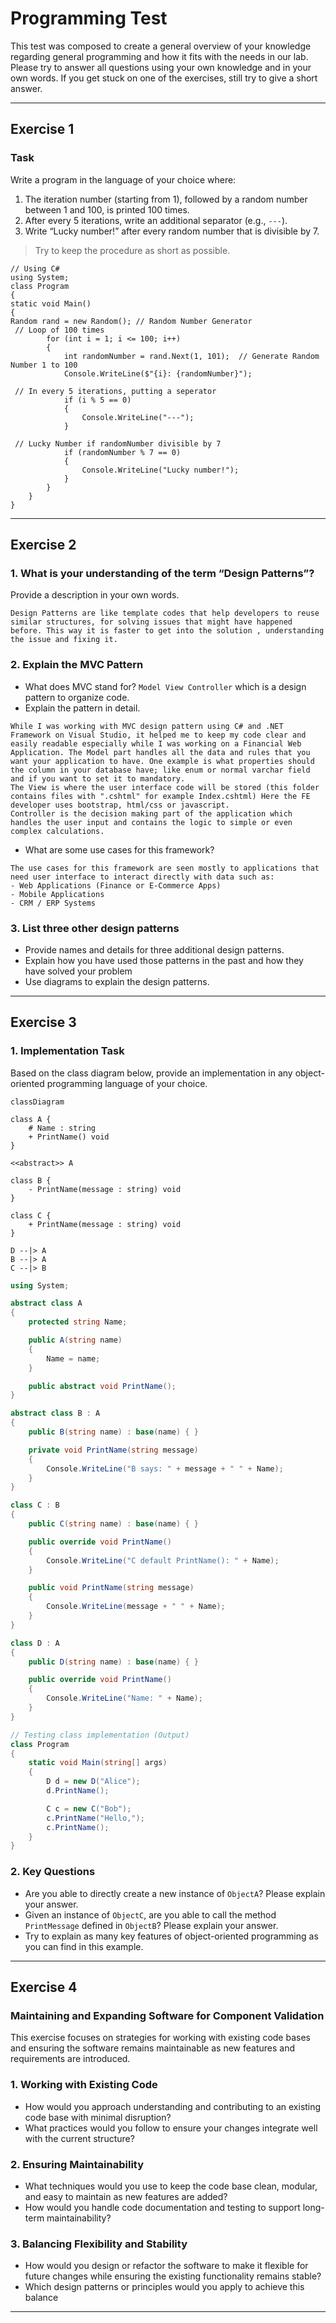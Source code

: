# Programming Test

This test was composed to create a general overview of your knowledge regarding general programming and how it fits with the needs in our lab. Please try to answer all questions using your own knowledge and in your own words. If you get stuck on one of the exercises, still try to give a short answer.

---

## Exercise 1

### Task

Write a program in the language of your choice where:

1. The iteration number (starting from 1), followed by a random number between 1 and 100, is printed 100 times.
2. After every 5 iterations, write an additional separator (e.g., `---`).
3. Write “Lucky number!” after every random number that is divisible by 7.

> Try to keep the procedure as short as possible.
```
// Using C#
using System;
class Program
{
static void Main()
{
Random rand = new Random(); // Random Number Generator
 // Loop of 100 times
        for (int i = 1; i <= 100; i++)
        {
            int randomNumber = rand.Next(1, 101);  // Generate Random Number 1 to 100
            Console.WriteLine($"{i}: {randomNumber}");

 // In every 5 iterations, putting a seperator
            if (i % 5 == 0)
            {
                Console.WriteLine("---");
            }

 // Lucky Number if randomNumber divisible by 7
            if (randomNumber % 7 == 0)
            {
                Console.WriteLine("Lucky number!");
            }
        }
    }
}
```
---

## Exercise 2

### 1. **What is your understanding of the term “Design Patterns”?**

Provide a description in your own words.

```
Design Patterns are like template codes that help developers to reuse similar structures, for solving issues that might have happened before. This way it is faster to get into the solution , understanding the issue and fixing it.
```
### 2. **Explain the MVC Pattern**

- What does MVC stand for?
`Model View Controller` which is a design pattern to organize code. 
- Explain the pattern in detail.
```
While I was working with MVC design pattern using C# and .NET Framework on Visual Studio, it helped me to keep my code clear and easily readable especially while I was working on a Financial Web Application. The Model part handles all the data and rules that you want your application to have. One example is what properties should the column in your database have; like enum or normal varchar field and if you want to set it to mandatory.
The View is where the user interface code will be stored (this folder contains files with ".cshtml" for example Index.cshtml) Here the FE developer uses bootstrap, html/css or javascript.
Controller is the decision making part of the application which handles the user input and contains the logic to simple or even complex calculations.
```
- What are some use cases for this framework?
```
The use cases for this framework are seen mostly to applications that need user interface to interact directly with data such as: 
- Web Applications (Finance or E-Commerce Apps)
- Mobile Applications
- CRM / ERP Systems
```

### 3. **List three other design patterns**

- Provide names and details for three additional design patterns.
- Explain how you have used those patterns in the past and how they have solved your problem
- Use diagrams to explain the design patterns.

---

## Exercise 3

### 1. **Implementation Task**

Based on the class diagram below, provide an implementation in any object-oriented programming language of your choice.

```mermaid
classDiagram

class A {
	# Name : string
	+ PrintName() void
}

<<abstract>> A

class B {
	- PrintName(message : string) void
}

class C {
	+ PrintName(message : string) void
}

D --|> A
B --|> A
C --|> B
```
```C#
using System;

abstract class A
{
    protected string Name;

    public A(string name)
    {
        Name = name;
    }

    public abstract void PrintName();
}

abstract class B : A
{
    public B(string name) : base(name) { }

    private void PrintName(string message)
    {
        Console.WriteLine("B says: " + message + " " + Name);
    }
}

class C : B
{
    public C(string name) : base(name) { }

    public override void PrintName()
    {
        Console.WriteLine("C default PrintName(): " + Name);
    }

    public void PrintName(string message)
    {
        Console.WriteLine(message + " " + Name);
    }
}

class D : A
{
    public D(string name) : base(name) { }

    public override void PrintName()
    {
        Console.WriteLine("Name: " + Name);
    }
}

// Testing class implementation (Output)
class Program
{
    static void Main(string[] args)
    {
        D d = new D("Alice");
        d.PrintName(); 

        C c = new C("Bob");
        c.PrintName("Hello,");      
        c.PrintName();              
    }
}


```

### 2. **Key Questions**

- Are you able to directly create a new instance of `ObjectA`? Please explain your answer.
- Given an instance of `ObjectC`, are you able to call the method `PrintMessage` defined in `ObjectB`? Please explain your answer.
- Try to explain as many key features of object-oriented programming as you can find in this example.

---

## Exercise 4

### Maintaining and Expanding Software for Component Validation

This exercise focuses on strategies for working with existing code bases and ensuring the software remains maintainable as new features and requirements are introduced.

### 1. **Working with Existing Code**

- How would you approach understanding and contributing to an existing code base with minimal disruption?
- What practices would you follow to ensure your changes integrate well with the current structure?

### 2. **Ensuring Maintainability**

- What techniques would you use to keep the code base clean, modular, and easy to maintain as new features are added?
- How would you handle code documentation and testing to support long-term maintainability?

### 3. **Balancing Flexibility and Stability**

- How would you design or refactor the software to make it flexible for future changes while ensuring the existing functionality remains stable?
- Which design patterns or principles would you apply to achieve this balance

---

